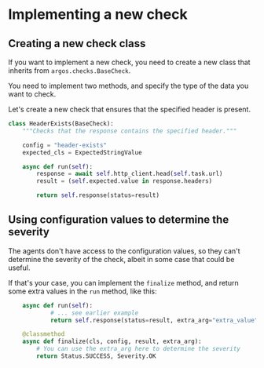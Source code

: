 # Implementing a new check

## Creating a new check class

If you want to implement a new check, you need to create a new class that inherits from `argos.checks.BaseCheck`.

You need to implement two methods, and specify the type of the data you want to check.

Let's create a new check that ensures that the specified header is present.

```python
class HeaderExists(BaseCheck):
    """Checks that the response contains the specified header."""

    config = "header-exists"
    expected_cls = ExpectedStringValue

    async def run(self):
        response = await self.http_client.head(self.task.url)
        result = (self.expected.value in response.headers)

        return self.response(status=result)
```

## Using configuration values to determine the severity

The agents don't have access to the configuration values, so they can't determine the severity of the check, albeit in some case that could be useful.

If that's your case, you can implement the `finalize` method, and return some extra values in the `run` method, like this:

```python
    async def run(self):
            # ... see earlier example
            return self.response(status=result, extra_arg="extra_value")

    @classmethod
    async def finalize(cls, config, result, extra_arg):
        # You can use the extra_arg here to determine the severity
        return Status.SUCCESS, Severity.OK
```